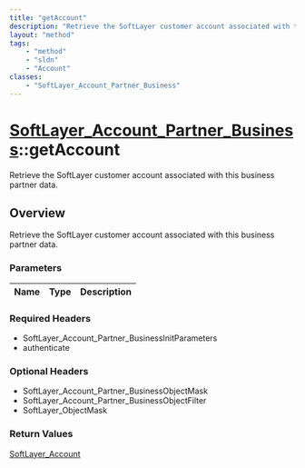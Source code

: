 ```yaml
---
title: "getAccount"
description: "Retrieve the SoftLayer customer account associated with this business partner data."
layout: "method"
tags:
    - "method"
    - "sldn"
    - "Account"
classes:
    - "SoftLayer_Account_Partner_Business"
---
```

# [SoftLayer_Account_Partner_Business](/reference/services/SoftLayer_Account_Partner_Business)::getAccount

Retrieve the SoftLayer customer account associated with this business partner data.


## Overview 
Retrieve the SoftLayer customer account associated with this business partner data.

### Parameters 
|Name | Type | Description |
| --- | --- | --- |


### Required Headers
* SoftLayer_Account_Partner_BusinessInitParameters
* authenticate

### Optional Headers
* SoftLayer_Account_Partner_BusinessObjectMask
* SoftLayer_Account_Partner_BusinessObjectFilter
* SoftLayer_ObjectMask

### Return Values
<a href='/reference/datatypes/SoftLayer_Account'>SoftLayer_Account </a>

